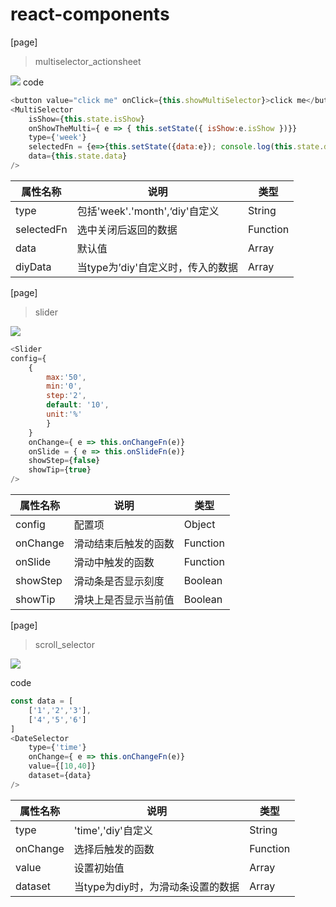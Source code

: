 # react-components
[page]
> multiselector_actionsheet

![](http://oxzz0e76z.bkt.clouddn.com/WX20171018-104117@2x.png)
code
```js
<button value="click me" onClick={this.showMultiSelector}>click me</button>
<MultiSelector 
    isShow={this.state.isShow}
    onShowTheMulti={ e => { this.setState({ isShow:e.isShow })}}
    type={'week'}
    selectedFn = {e=>{this.setState({data:e}); console.log(this.state.data)}}
    data={this.state.data}
/>
```

属性名称|说明|类型
---|----|----
type|包括'week'.'month',‘diy'自定义| String
selectedFn|选中关闭后返回的数据|Function
data|默认值|Array
diyData|当type为’diy'自定义时，传入的数据|Array

[page]
> slider

![](http://oxzz0e76z.bkt.clouddn.com/WX20171018-110131@2x.png)
```js
<Slider 
config={
    { 
        max:'50',
        min:'0',
        step:'2',
        default: '10',
        unit:'%'
        }
    }
    onChange={ e => this.onChangeFn(e)}
    onSlide = { e => this.onSlideFn(e)}
    showStep={false}
    showTip={true}
/>
```

属性名称|说明|类型
----|----|----
config|配置项|Object
onChange|滑动结束后触发的函数|Function
onSlide|滑动中触发的函数|Function
showStep|滑动条是否显示刻度|Boolean
showTip|滑块上是否显示当前值|Boolean
    
[page]
> scroll_selector

![](http://oxzz0e76z.bkt.clouddn.com/WX20171018-110945@2x.png)

code
```js
const data = [
    ['1','2','3'],
    ['4','5','6']
]
<DateSelector 
    type={'time'} 
    onChange={ e => this.onChangeFn(e)} 
    value={[10,40]} 
    dataset={data}
/>
```

属性名称|说明|类型
----|----|----
type|'time','diy'自定义|String
onChange|选择后触发的函数|Function
value|设置初始值|Array
dataset|当type为diy时，为滑动条设置的数据|Array
